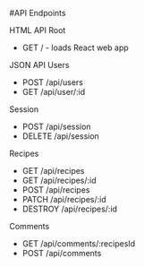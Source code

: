 #API Endpoints

HTML API
Root
- GET / - loads React web app

JSON API
Users
- POST /api/users
- GET /api/user/:id

Session
- POST /api/session
- DELETE /api/session

Recipes
- GET /api/recipes
- GET /api/recipes/:id
- POST /api/recipes
- PATCH /api/recipes/:id
- DESTROY /api/recipes/:id

Comments
- GET /api/comments/:recipesId
- POST /api/comments
